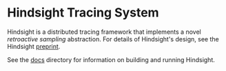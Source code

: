 # Hindsight Tracing System

Hindsight is a distributed tracing framework that implements a novel *retroactive sampling* abstraction.  For details of Hindsight's design, see the Hindsight [preprint](https://arxiv.org/abs/2202.05769).

See the [docs](docs) directory for information on building and running Hindsight.
